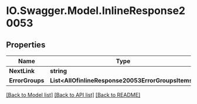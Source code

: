 # IO.Swagger.Model.InlineResponse20053
## Properties

Name | Type | Description | Notes
------------ | ------------- | ------------- | -------------
**NextLink** | **string** |  | [optional] 
**ErrorGroups** | **List&lt;AllOfinlineResponse20053ErrorGroupsItems&gt;** |  | [optional] 

[[Back to Model list]](../README.md#documentation-for-models) [[Back to API list]](../README.md#documentation-for-api-endpoints) [[Back to README]](../README.md)

